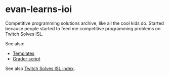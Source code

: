 # evan-learns-ioi

Competitive programming solutions archive, like all the cool kids do.
Started because people started to feed me competitive programming
problems on Twitch Solves ISL.

See also:

- [Templates](https://github.com/vEnhance/dotfiles/blob/main/cp-templates)
- [Grader script](https://github.com/vEnhance/dotfiles/blob/main/py-scripts/stomp.py)

See also
[Twitch Solves ISL index](https://web.evanchen.cc/videos.html).
